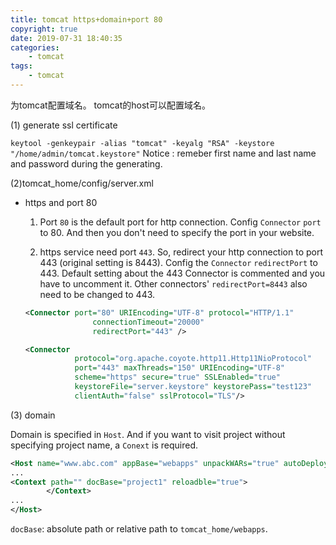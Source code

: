 ```yaml
---
title: tomcat https+domain+port 80
copyright: true
date: 2019-07-31 18:40:35
categories:
    - tomcat
tags:
    - tomcat
---
```

为tomcat配置域名。
tomcat的host可以配置域名。

<!-- more -->

(1) generate ssl certificate

`keytool -genkeypair -alias "tomcat" -keyalg "RSA" -keystore "/home/admin/tomcat.keystore"`
Notice : remeber first name and last name and password during the generating.

(2)tomcat_home/config/server.xml

+ https and port 80
  
  1) Port `80` is the default port for http connection. Config  `Connector` `port` to 80. And then you don't need to specify the port in your website.

  2) https service need port `443`. So, redirect your http connection to port 443 (original setting is 8443). Config the `Connector` `redirectPort` to 443.
  Default setting about the 443 Connector is commented and you have to uncomment it.
  Other connectors' `redirectPort=8443` also need to be changed to 443. 

  ```xml
  <Connector port="80" URIEncoding="UTF-8" protocol="HTTP/1.1"
                 connectionTimeout="20000"
                 redirectPort="443" />

  <Connector
             protocol="org.apache.coyote.http11.Http11NioProtocol"
             port="443" maxThreads="150" URIEncoding="UTF-8"
             scheme="https" secure="true" SSLEnabled="true"
             keystoreFile="server.keystore" keystorePass="test123"
             clientAuth="false" sslProtocol="TLS"/>
  ```

(3) domain

Domain is specified in `Host`.
And if you want to visit project without specifying project name, a `Conext` is required.

```xml
<Host name="www.abc.com" appBase="webapps" unpackWARs="true" autoDeploy="true" xmlValidation="false" xmlNamespaceAware="false">
...
<Context path="" docBase="project1" reloadble="true">
        </Context>
...
</Host>
```
`docBase`: absolute path or relative path to `tomcat_home/webapps`.
